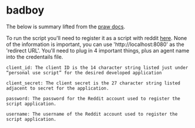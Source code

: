 # badboy

The below is summary lifted from the [praw docs](https://praw.readthedocs.io/en/latest/getting_started/authentication.html).

To run the script you'll need to register it as a script with reddit [here](https://www.reddit.com/prefs/apps/). None of the information is important, you can use 'http://localhost:8080' as the 'redirect URL'. You'll need to plug in 4 important things, plus an agent name into the credentails file.

```
client_id: The client ID is the 14 character string listed just under “personal use script” for the desired developed application

client_secret: The client secret is the 27 character string listed adjacent to secret for the application.

password: The password for the Reddit account used to register the script application.

username: The username of the Reddit account used to register the script application.
```
